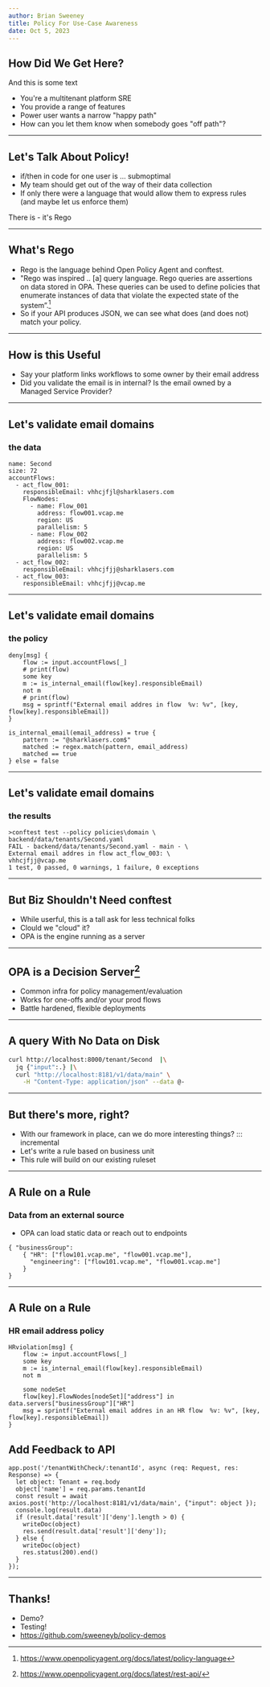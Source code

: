 ```yaml
---
author: Brian Sweeney
title: Policy For Use-Case Awareness
date: Oct 5, 2023
---
```


## How Did We Get Here? 

And this is some text

* You're a multitenant platform SRE
* You provide a range of features
* Power user wants a narrow "happy path"
* How can you let them know when somebody goes "off path"?


---

## Let's Talk About Policy!
* if/then in code for one user is ... submoptimal
* My team should get out of the way of their data collection
* If only there were a language that would allow them to express rules (and maybe let us enforce them)


There is - it's Rego

---

## What's Rego

* Rego is the language behind Open Policy Agent and conftest.
* "Rego was inspired .. [a] query language. Rego queries are assertions on data stored in OPA. These queries can be used to define policies that enumerate instances of data that violate the expected state of the system”.[^1]
* So if your API produces JSON, we can see what does (and does not) match your policy.

[^1]: https://www.openpolicyagent.org/docs/latest/policy-language

---

## How is this Useful

* Say your platform links workflows to some owner by their email address
* Did you validate the email is in internal? Is the email owned by a Managed Service Provider?

---

## Let's validate email domains
### the data
```
name: Second
size: 72
accountFlows:
  - act_flow_001:
    responsibleEmail: vhhcjfjl@sharklasers.com
    FlowNodes:
      - name: Flow_001
        address: flow001.vcap.me
        region: US
        parallelism: 5
      - name: Flow_002
        address: flow002.vcap.me
        region: US
        parallelism: 5
  - act_flow_002:
    responsibleEmail: vhhcjfjj@sharklasers.com
  - act_flow_003:
    responsibleEmail: vhhcjfjj@vcap.me
```
---

## Let's validate email domains
### the policy
```Rego
deny[msg] {
    flow := input.accountFlows[_]
    # print(flow)
    some key
    m := is_internal_email(flow[key].responsibleEmail)
    not m
    # print(flow)
    msg = sprintf("External email addres in flow  %v: %v", [key, flow[key].responsibleEmail])
}

is_internal_email(email_address) = true {
    pattern := "@sharklasers.com$"
    matched := regex.match(pattern, email_address)
    matched == true 
} else = false 
```
---

## Let's validate email domains
### the results
```
>conftest test --policy policies\domain \
backend/data/tenants/Second.yaml
FAIL - backend/data/tenants/Second.yaml - main - \
External email addres in flow act_flow_003: \
vhhcjfjj@vcap.me
1 test, 0 passed, 0 warnings, 1 failure, 0 exceptions
```
---

## But Biz Shouldn't Need conftest
* While userful, this is a tall ask for less technical folks
* Clould we "cloud" it?
* OPA is the engine running as a server

---

## OPA is a Decision Server[^2]
* Common infra for policy management/evaluation
* Works for one-offs and/or your prod flows
* Battle hardened, flexible deployments

[^2]: https://www.openpolicyagent.org/docs/latest/rest-api/

---

## A query With No Data on Disk
```bash
curl http://localhost:8000/tenant/Second  |\
  jq {"input":.} |\
  curl "http://localhost:8181/v1/data/main" \
    -H "Content-Type: application/json" --data @-
```
---

## But there's more, right?
* With our framework in place, can we do more interesting things?
::: incremental
* Let's write a rule based on business unit
* This rule will build on our existing ruleset

---

## A Rule on a Rule
### Data from an external source
* OPA can load static data or reach out to endpoints
```
{ "businessGroup": 
    { "HR": ["flow101.vcap.me", "flow001.vcap.me"],
      "engineering": ["flow101.vcap.me", "flow001.vcap.me"]
    }
}
```
---

## A Rule on a Rule
### HR email address policy
```
HRviolation[msg] {
    flow := input.accountFlows[_]
    some key
    m := is_internal_email(flow[key].responsibleEmail)
    not m

    some nodeSet
    flow[key].FlowNodes[nodeSet]["address"] in data.servers["businessGroup"]["HR"]
    msg = sprintf("External email addres in an HR flow  %v: %v", [key, flow[key].responsibleEmail])
}
```
## Add Feedback to API
```
app.post('/tenantWithCheck/:tenantId', async (req: Request, res: Response) => {
  let object: Tenant = req.body
  object['name'] = req.params.tenantId
  const result = await axios.post('http://localhost:8181/v1/data/main', {"input": object });
  console.log(result.data)
  if (result.data['result']['deny'].length > 0) {
    writeDoc(object)
    res.send(result.data['result']['deny']);
  } else {
    writeDoc(object)
    res.status(200).end()
  }
});
```

---

## Thanks!
* Demo?
* Testing!
* https://github.com/sweeneyb/policy-demos
